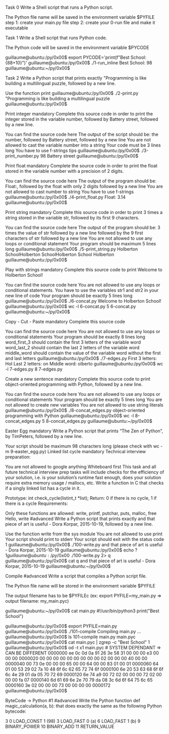 Task 0 Write a Shell script that runs a Python script.

The Python file name will be saved in the environment variable $PYFILE step 1: create your main.py file step 2: create your 0-run file and make it executable

Task 1 Write a Shell script that runs Python code.

The Python code will be saved in the environment variable $PYCODE

guillaume@ubuntu:/py/0x00$ export PYCODE='print(f"Best School: {88+10}")' guillaume@ubuntu:/py/0x00$ ./1-run_inline Best School: 98 guillaume@ubuntu:~/py/0x00$

Task 2 Write a Python script that prints exactly "Programming is like building a multilingual puzzle, followed by a new line.

Use the function print
guillaume@ubuntu:/py/0x00$ ./2-print.py "Programming is like building a multilingual puzzle guillaume@ubuntu:/py/0x00$

Print integer mandatory
Complete this source code in order to print the integer stored in the variable number, followed by Battery street, followed by a new line.

You can find the source code here
The output of the script should be:
    the number, followed by Battery street,
    followed by a new line
You are not allowed to cast the variable number into a string
Your code must be 3 lines long
You have to use f-strings tips
guillaume@ubuntu:/py/0x00$ ./3-print_number.py 98 Battery street guillaume@ubuntu:/py/0x00$

Print float mandatory
Complete the source code in order to print the float stored in the variable number with a precision of 2 digits.

You can find the source code here
The output of the program should be:
    Float:, followed by the float with only 2 digits
    followed by a new line
You are not allowed to cast number to string
You have to use f-strings
guillaume@ubuntu:/py/0x00$ ./4-print_float.py Float: 3.14 guillaume@ubuntu:/py/0x00$

Print string mandatory
Complete this source code in order to print 3 times a string stored in the variable str, followed by its first 9 characters.

You can find the source code here
The output of the program should be:
    3 times the value of str
    followed by a new line
    followed by the 9 first characters of str
    followed by a new line
You are not allowed to use any loops or conditional statement
Your program should be maximum 5 lines long
guillaume@ubuntu:/py/0x00$ ./5-print_string.py Holberton SchoolHolberton SchoolHolberton School Holberton guillaume@ubuntu:/py/0x00$

Play with strings mandatory
Complete this source code to print Welcome to Holberton School!

You can find the source code here
You are not allowed to use any loops or conditional statements.
You have to use the variables str1 and str2 in your new line of code
Your program should be exactly 5 lines long
guillaume@ubuntu:/py/0x00$ ./6-concat.py Welcome to Holberton School! guillaume@ubuntu:/py/0x00$ wc -l 6-concat.py 5 6-concat.py guillaume@ubuntu:~/py/0x00$

Copy - Cut - Paste mandatory
Complete this source code

You can find the source code here
You are not allowed to use any loops or conditional statements
Your program should be exactly 8 lines long
word_first_3 should contain the first 3 letters of the variable word
word_last_2 should contain the last 2 letters of the variable word
middle_word should contain the value of the variable word without the first and last letters
guillaume@ubuntu:/py/0x00$ ./7-edges.py First 3 letters: Hol Last 2 letters: on Middle word: olberto guillaume@ubuntu:/py/0x00$ wc -l 7-edges.py 8 7-edges.py

Create a new sentence mandatory
Complete this source code to print object-oriented programming with Python, followed by a new line.

You can find the source code here
You are not allowed to use any loops or conditional statements
Your program should be exactly 5 lines long
You are not allowed to create new variables
You are not allowed to use string literals
guillaume@ubuntu:/py/0x00$ ./8-concat_edges.py object-oriented programming with Python guillaume@ubuntu:/py/0x00$ wc -l 8-concat_edges.py 5 8-concat_edges.py guillaume@ubuntu:~/py/0x00$

Easter Egg mandatory
Write a Python script that prints “The Zen of Python”, by TimPeters, followed by a new line.

Your script should be maximum 98 characters long (please check with wc -m 9-easter_egg.py)
Linked list cycle mandatory
Technical interview preparation:

You are not allowed to google anything
Whiteboard first
This task and all future technical interview prep tasks will include checks for the efficiency of your solution, i.e. is your solution’s runtime fast enough, does your solution require extra memory usage / mallocs, etc.
Write a function in C that checks if a singly linked list has a cycle in it.

Prototype: int check_cycle(listint_t *list);
Return: 0 if there is no cycle, 1 if there is a cycle
Requirements:

Only these functions are allowed: write, printf, putchar, puts, malloc, free
Hello, write #advanced
Write a Python script that prints exactly and that piece of art is useful - Dora Korpar, 2015-10-19, followed by a new line.

Use the function write from the sys module
You are not allowed to use print
Your script should print to stderr
Your script should exit with the status code 1
guillaume@ubuntu:/py/0x00$ ./100-write.py and that piece of art is useful - Dora Korpar, 2015-10-19 guillaume@ubuntu:/py/0x00$ echo $? 1 guillaume@ubuntu:/py/0x00$ ./100-write.py 2> q guillaume@ubuntu:/py/0x00$ cat q and that piece of art is useful - Dora Korpar, 2015-10-19 guillaume@ubuntu:~/py/0x00$

Compile #advanced
Write a script that compiles a Python script file.

The Python file name will be stored in the environment variable $PYFILE

The output filename has to be $PYFILEc (ex: export PYFILE=my_main.py => output filename: my_main.pyc)

guillaume@ubuntu:~/py/0x00$ cat main.py #!/usr/bin/python3 print("Best School")

guillaume@ubuntu:/py/0x00$ export PYFILE=main.py guillaume@ubuntu:/py/0x00$ ./101-compile Compiling main.py ... guillaume@ubuntu:/py/0x00$ ls 101-compile main.py main.pyc guillaume@ubuntu:/py/0x00$ cat main.pyc | zgrep -c "Best School" 1 guillaume@ubuntu:/py/0x00$ od -t x1 main.pyc # SYSTEM DEPENDANT => CAN BE DIFFERENT 0000000 ee 0c 0d 0a 91 26 3e 58 31 00 00 00 e3 00 00 00 0000020 00 00 00 00 00 00 00 00 00 02 00 00 00 40 00 00 0000040 00 73 0e 00 00 00 65 00 00 64 00 00 83 01 00 01 0000060 64 01 00 53 29 02 7a 10 48 6f 6c 62 65 72 74 6f 0000100 6e 20 53 63 68 6f 6f 6c 4e 29 01 da 05 70 72 69 0000120 6e 74 a9 00 72 02 00 00 00 72 02 00 00 00 fa 07 0000140 6d 61 69 6e 2e 70 79 da 08 3c 6d 6f 64 75 6c 65 0000160 3e 02 00 00 00 73 00 00 00 00 0000172 guillaume@ubuntu:/py/0x00$

ByteCode -> Python #1 #advanced
Write the Python function def magic_calculation(a, b): that does exactly the same as the following Python bytecode:

3 0 LOAD_CONST 1 (98) 3 LOAD_FAST 0 (a) 6 LOAD_FAST 1 (b) 9 BINARY_POWER 10 BINARY_ADD 11 RETURN_VALUE

